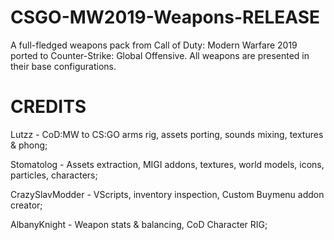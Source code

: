 # CSGO-MW2019-Weapons-RELEASE
 A full-fledged weapons pack from Call of Duty: Modern Warfare 2019 ported to Counter-Strike: Global Offensive. All weapons are presented in their base configurations.
# CREDITS
 Lutzz - CoD:MW to CS:GO arms rig, assets porting, sounds mixing, textures & phong;
 
 Stomatolog - Assets extraction, MIGI addons, textures, world models, icons, particles, characters;
 
 CrazySlavModder - VScripts, inventory inspection, Custom Buymenu addon creator;
 
 AlbanyKnight - Weapon stats & balancing, CoD Character RIG;
